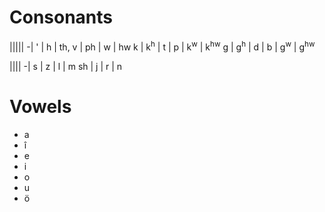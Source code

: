 # Consonants

|||||
-|
' | h             | th, v | ph | w             | hw
k | k<sup>h</sup> | t  | p  | k<sup>w</sup> | k<sup>hw</sup>
g | g<sup>h</sup> | d  | b  | g<sup>w</sup> | g<sup>hw</sup>


||||
-|
s  | z | l | m
sh | j | r | n

# Vowels

* a
* î
* e
* i
* o
* u
* ö
